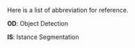 Here is a list of abbreviation for reference.



**OD**: Object Detection

**IS**: Istance Segmentation

